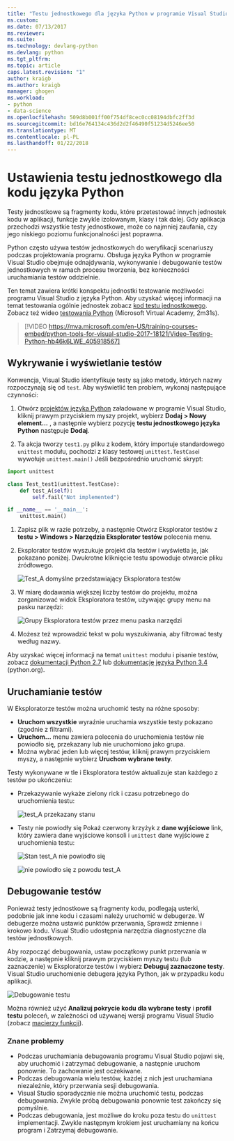 ```yaml
---
title: "Testu jednostkowego dla języka Python w programie Visual Studio | Dokumentacja firmy Microsoft"
ms.custom: 
ms.date: 07/13/2017
ms.reviewer: 
ms.suite: 
ms.technology: devlang-python
ms.devlang: python
ms.tgt_pltfrm: 
ms.topic: article
caps.latest.revision: "1"
author: kraigb
ms.author: kraigb
manager: ghogen
ms.workload:
- python
- data-science
ms.openlocfilehash: 509d8b001ff00f754df8cec0cc08194dbfc2ff3d
ms.sourcegitcommit: bd16e764134c436d2d2f46490f51234d5246ee50
ms.translationtype: MT
ms.contentlocale: pl-PL
ms.lasthandoff: 01/22/2018
---
```

# <a name="setting-up-unit-testing-for-python-code"></a>Ustawienia testu jednostkowego dla kodu języka Python

Testy jednostkowe są fragmenty kodu, które przetestować innych jednostek kodu w aplikacji, funkcje zwykle izolowanym, klasy i tak dalej. Gdy aplikacja przechodzi wszystkie testy jednostkowe, może co najmniej zaufania, czy jego niskiego poziomu funkcjonalności jest poprawna.

Python często używa testów jednostkowych do weryfikacji scenariuszy podczas projektowania programu. Obsługa języka Python w programie Visual Studio obejmuje odnajdywania, wykonywanie i debugowanie testów jednostkowych w ramach procesu tworzenia, bez konieczności uruchamiania testów oddzielnie.

Ten temat zawiera krótki konspektu jednostki testowanie możliwości programu Visual Studio z języka Python. Aby uzyskać więcej informacji na temat testowania ogólnie jednostek zobacz [kod testu jednostkowego](../test/unit-test-your-code.md). Zobacz też wideo [testowania Python](https://mva.microsoft.com/en-US/training-courses/python-tools-for-visual-studio-2017-18121?l=hb46k6LWE_405918567) (Microsoft Virtual Academy, 2m31s).

> [!VIDEO https://mva.microsoft.com/en-US/training-courses-embed/python-tools-for-visual-studio-2017-18121/Video-Testing-Python-hb46k6LWE_405918567]

## <a name="discovering-and-viewing-tests"></a>Wykrywanie i wyświetlanie testów

Konwencja, Visual Studio identyfikuje testy są jako metody, których nazwy rozpoczynają się od `test`. Aby wyświetlić ten problem, wykonaj następujące czynności:

1. Otwórz [projektów języka Python](managing-python-projects-in-visual-studio.md) załadowane w programie Visual Studio, kliknij prawym przyciskiem myszy projekt, wybierz **Dodaj > Nowy element...** , a następnie wybierz pozycję **testu jednostkowego języka Python** następuje **Dodaj**.

1. Ta akcja tworzy `test1.py` pliku z kodem, który importuje standardowego `unittest` modułu, pochodzi z klasy testowej `unittest.TestCase`i wywołuje `unittest.main()` Jeśli bezpośrednio uruchomić skrypt:

  ```python
  import unittest

  class Test_test1(unittest.TestCase):
      def test_A(self):
          self.fail("Not implemented")

  if __name__ == '__main__':
      unittest.main()
  ```

1. Zapisz plik w razie potrzeby, a następnie Otwórz Eksplorator testów z **testu > Windows > Narzędzia Eksplorator testów** polecenia menu.

1. Eksplorator testów wyszukuje projekt dla testów i wyświetla je, jak pokazano poniżej. Dwukrotne kliknięcie testu spowoduje otwarcie pliku źródłowego.

    ![Test_A domyślne przedstawiający Eksploratora testów](media/unit-test-A.png)

1. W miarę dodawania większej liczby testów do projektu, można zorganizować widok Eksploratora testów, używając grupy menu na pasku narzędzi:

    ![Grupy Eksploratora testów przez menu paska narzędzi](media/unit-test-group-menu.png)

1. Możesz też wprowadzić tekst w polu wyszukiwania, aby filtrować testy według nazwy.

Aby uzyskać więcej informacji na temat `unittest` modułu i pisanie testów, zobacz [dokumentacji Python 2.7](https://docs.python.org/2/library/unittest.html) lub [dokumentację języka Python 3.4](https://docs.python.org/3/library/unittest.html) (python.org).

## <a name="running-tests"></a>Uruchamianie testów

W Eksploratorze testów można uruchomić testy na różne sposoby:

- **Uruchom wszystkie** wyraźnie uruchamia wszystkie testy pokazano (zgodnie z filtrami).
- **Uruchom...**  menu zawiera polecenia do uruchomienia testów nie powiodło się, przekazany lub nie uruchomiono jako grupa.
- Można wybrać jeden lub więcej testów, kliknij prawym przyciskiem myszy, a następnie wybierz **Uruchom wybrane testy**.

Testy wykonywane w tle i Eksploratora testów aktualizuje stan każdego z testów po ukończeniu:

- Przekazywanie wykaże zielony rick i czasu potrzebnego do uruchomienia testu:

    ![test_A przekazany stanu](media/unit-test-A-pass.png)

- Testy nie powiodły się Pokaż czerwony krzyżyk z **dane wyjściowe** link, który zawiera dane wyjściowe konsoli i `unittest` dane wyjściowe z uruchomienia testu:

    ![Stan test_A nie powiodło się](media/unit-test-A-fail.png)

    ![nie powiodło się z powodu test_A](media/unit-test-A-fail-reason.png)

## <a name="debugging-tests"></a>Debugowanie testów

Ponieważ testy jednostkowe są fragmenty kodu, podlegają usterki, podobnie jak inne kodu i czasami należy uruchomić w debugerze. W debugerze można ustawić punktów przerwania, Sprawdź zmienne i krokowo kodu. Visual Studio udostępnia narzędzia diagnostyczne dla testów jednostkowych.

Aby rozpocząć debugowania, ustaw początkowy punkt przerwania w kodzie, a następnie kliknij prawym przyciskiem myszy testu (lub zaznaczenie) w Eksploratorze testów i wybierz **Debuguj zaznaczone testy**. Visual Studio uruchomienie debugera języka Python, jak w przypadku kodu aplikacji.

![Debugowanie testu](media/unit-test-debugging.png)

Można również użyć **Analizuj pokrycie kodu dla wybrane testy** i **profil testu** poleceń, w zależności od używanej wersji programu Visual Studio (zobacz [macierzy funkcji](overview-of-python-tools-for-visual-studio.md#features-matrix)).

### <a name="known-issues"></a>Znane problemy

- Podczas uruchamiania debugowania programu Visual Studio pojawi się, aby uruchomić i zatrzymać debugowanie, a następnie uruchom ponownie. To zachowanie jest oczekiwane.
- Podczas debugowania wielu testów, każdej z nich jest uruchamiana niezależnie, który przerwania sesji debugowania.
- Visual Studio sporadycznie nie można uruchomić testu, podczas debugowania. Zwykle próbą debugowania ponownie test zakończy się pomyślnie.
- Podczas debugowania, jest możliwe do kroku poza testu do `unittest` implementacji. Zwykle następnym krokiem jest uruchamiany na końcu program i Zatrzymaj debugowanie.